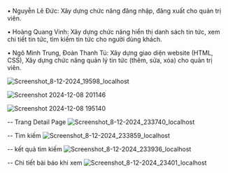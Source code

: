 •	Nguyễn Lê Đức: Xây dựng chức năng đăng nhập, đăng xuất cho quản trị viên.

•	Hoàng Quang Vinh: Xây dựng chức năng hiển thị danh sách tin tức, xem chi tiết tin tức, tìm kiếm tin tức cho người dùng khách.

•	Ngô Minh Trung, Đoàn Thanh Tú: Xây dựng giao diện website (HTML, CSS), Xây dựng chức năng quản lý tin tức (thêm, sửa, xóa) cho quản trị viên. 

![Screenshot_8-12-2024_19598_localhost](https://github.com/user-attachments/assets/6802d5c2-ee53-4c83-87e9-f7de10ce873d)


![Screenshot 2024-12-08 201146](https://github.com/user-attachments/assets/4e52f6e0-5554-490b-abed-68157368a0d3)

![Screenshot 2024-12-08 195140](https://github.com/user-attachments/assets/33db1d35-8d36-4728-b840-4bac2e40b445)

-- Trang Detail Page
![Screenshot_8-12-2024_233740_localhost](https://github.com/user-attachments/assets/dace05af-fe46-4e60-b065-4e7507a4abc2)

-- Tìm kiếm
![Screenshot_8-12-2024_233859_localhost](https://github.com/user-attachments/assets/6df5a766-bc35-4fcd-9165-3927861eb0a7)

-- kết quả tìm kiếm
![Screenshot_8-12-2024_233936_localhost](https://github.com/user-attachments/assets/c146c7eb-c661-4179-9b4e-f6a8f11d66b2)

-- Chi tiết bài báo khi xem
![Screenshot_8-12-2024_23401_localhost](https://github.com/user-attachments/assets/7b6338fe-127b-4c74-b8c1-d41499b35930)









